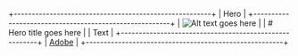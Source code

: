 +-------------------------------------------------------+
| Hero                                                  |
+-------------------------------------------------------+
| ![Alt text goes here][image0]                         |
| # Hero title goes here                                |
| Text                                                  |
+-------------------------------------------------------+
| [Adobe](http://www.adobe.com)                         |
+-------------------------------------------------------+

[image0]: https://main--hubblehomes-com--aemsites.hlx.page/media_18bd35bfabf1ee9ca848b5f6ee811b9429fe8d39e.jpeg#width=1920&height=800
